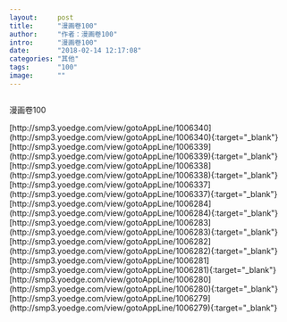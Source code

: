 ```yaml
---
layout:     post
title:      "漫画卷100"
author:     "作者：漫画卷100"
intro:      "漫画卷100"
date:       "2018-02-14 12:17:08"
categories: "其他"
tags:       "100"
image:      ""
---
```

<div style="text-align: center">
<p><img src=""/></p>
</div>
<p class="post-meta">
<span>漫画卷100</span>
</p>
[http://smp3.yoedge.com/view/gotoAppLine/1006340](http://smp3.yoedge.com/view/gotoAppLine/1006340){:target="_blank"}
[http://smp3.yoedge.com/view/gotoAppLine/1006339](http://smp3.yoedge.com/view/gotoAppLine/1006339){:target="_blank"}
[http://smp3.yoedge.com/view/gotoAppLine/1006338](http://smp3.yoedge.com/view/gotoAppLine/1006338){:target="_blank"}
[http://smp3.yoedge.com/view/gotoAppLine/1006337](http://smp3.yoedge.com/view/gotoAppLine/1006337){:target="_blank"}
[http://smp3.yoedge.com/view/gotoAppLine/1006284](http://smp3.yoedge.com/view/gotoAppLine/1006284){:target="_blank"}
[http://smp3.yoedge.com/view/gotoAppLine/1006283](http://smp3.yoedge.com/view/gotoAppLine/1006283){:target="_blank"}
[http://smp3.yoedge.com/view/gotoAppLine/1006282](http://smp3.yoedge.com/view/gotoAppLine/1006282){:target="_blank"}
[http://smp3.yoedge.com/view/gotoAppLine/1006281](http://smp3.yoedge.com/view/gotoAppLine/1006281){:target="_blank"}
[http://smp3.yoedge.com/view/gotoAppLine/1006280](http://smp3.yoedge.com/view/gotoAppLine/1006280){:target="_blank"}
[http://smp3.yoedge.com/view/gotoAppLine/1006279](http://smp3.yoedge.com/view/gotoAppLine/1006279){:target="_blank"}



